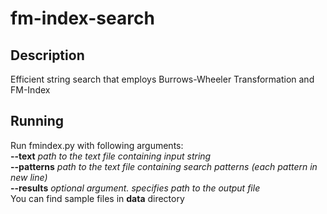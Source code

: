 # fm-index-search
## Description  
Efficient string search that employs Burrows-Wheeler Transformation and FM-Index  

## Running  
Run fmindex.py with following arguments:  
  **--text**      *path to the text file containing input string*  
  **--patterns**  *path to the text file containing search patterns (each pattern in new line)*  
  **--results**   *optional argument. specifies path to the output file*  
You can find sample files in **data** directory
